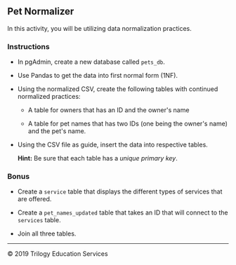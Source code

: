 ## Pet Normalizer 

In this activity, you will be utilizing data normalization practices.

### Instructions

* In pgAdmin, create a new database called `pets_db`.

* Use Pandas to get the data into first normal form (1NF).

* Using the normalized CSV, create the following tables with continued normalized practices:

  * A table for owners that has an ID and the owner's name

  * A table for pet names that has two IDs (one being the owner's name) and the pet's name.

* Using the CSV file as guide, insert the data into respective tables.

  **Hint:** Be sure that each table has a *unique primary key*.

### Bonus

* Create a `service` table that displays the different types of services that are offered.

* Create a `pet_names_updated` table that takes an ID that will connect to the `services` table.

* Join all three tables.

---

© 2019 Trilogy Education Services
